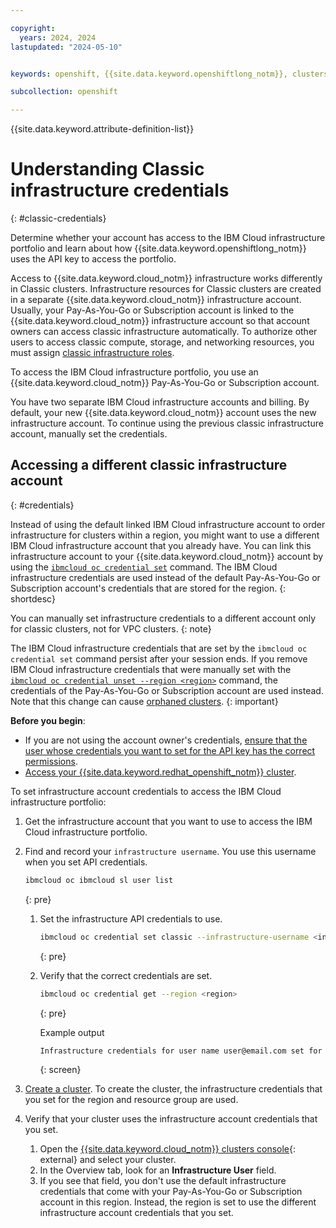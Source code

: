 ```yaml
---

copyright:
  years: 2024, 2024
lastupdated: "2024-05-10"


keywords: openshift, {{site.data.keyword.openshiftlong_notm}}, clusters, access, endpoint, credentials, classic

subcollection: openshift

---
```



{{site.data.keyword.attribute-definition-list}}


# Understanding Classic infrastructure credentials
{: #classic-credentials}

Determine whether your account has access to the IBM Cloud infrastructure portfolio and learn about how {{site.data.keyword.openshiftlong_notm}} uses the API key to access the portfolio.

Access to {{site.data.keyword.cloud_notm}} infrastructure works differently in Classic clusters. Infrastructure resources for Classic clusters are created in a separate {{site.data.keyword.cloud_notm}} infrastructure account. Usually, your Pay-As-You-Go or Subscription account is linked to the {{site.data.keyword.cloud_notm}} infrastructure account so that account owners can access classic infrastructure automatically. To authorize other users to access classic compute, storage, and networking resources, you must assign [classic infrastructure roles](/docs/openshift?topic=openshift-iam-platform-access-roles).

To access the IBM Cloud infrastructure portfolio, you use an {{site.data.keyword.cloud_notm}} Pay-As-You-Go or Subscription account.


You have two separate IBM Cloud infrastructure accounts and billing. By default, your new {{site.data.keyword.cloud_notm}} account uses the new infrastructure account. To continue using the previous classic infrastructure account, manually set the credentials.


## Accessing a different classic infrastructure account
{: #credentials}

Instead of using the default linked IBM Cloud infrastructure account to order infrastructure for clusters within a region, you might want to use a different IBM Cloud infrastructure account that you already have. You can link this infrastructure account to your {{site.data.keyword.cloud_notm}} account by using the [`ibmcloud oc credential set`](/docs/openshift?topic=openshift-kubernetes-service-cli#cs_credentials_set) command. The IBM Cloud infrastructure credentials are used instead of the default Pay-As-You-Go or Subscription account's credentials that are stored for the region.
{: shortdesc}

You can manually set infrastructure credentials to a different account only for classic clusters, not for VPC clusters.
{: note}

The IBM Cloud infrastructure credentials that are set by the `ibmcloud oc credential set` command persist after your session ends. If you remove IBM Cloud infrastructure credentials that were manually set with the [`ibmcloud oc credential unset --region <region>`](/docs/openshift?topic=openshift-kubernetes-service-cli#cs_credentials_unset) command, the credentials of the Pay-As-You-Go or Subscription account are used instead. Note that this change can cause [orphaned clusters](/docs/openshift?topic=openshift-cluster_infra_errors).
{: important}

**Before you begin**:
- If you are not using the account owner's credentials, [ensure that the user whose credentials you want to set for the API key has the correct permissions](/docs/openshift?topic=openshift-iam-platform-access-roles).
- [Access your {{site.data.keyword.redhat_openshift_notm}} cluster](/docs/openshift?topic=openshift-access_cluster).

To set infrastructure account credentials to access the IBM Cloud infrastructure portfolio:

1. Get the infrastructure account that you want to use to access the IBM Cloud infrastructure portfolio.


1. Find and record your `infrastructure username`. You use this username when you set API credentials. 
    ```sh
    ibmcloud oc ibmcloud sl user list
    ```
    {: pre}   

    1. Set the infrastructure API credentials to use.
        ```sh
        ibmcloud oc credential set classic --infrastructure-username <infrastructure_API_username> --infrastructure-api-key <infrastructure_API_authentication_key> --region <region>
        ```
        {: pre}

    1. Verify that the correct credentials are set.
        ```sh
        ibmcloud oc credential get --region <region>
        ```
        {: pre}

        Example output
        ```sh
        Infrastructure credentials for user name user@email.com set for resource group default.
        ```
        {: screen}

1. [Create a cluster](/docs/openshift?topic=openshift-clusters). To create the cluster, the infrastructure credentials that you set for the region and resource group are used.

1. Verify that your cluster uses the infrastructure account credentials that you set.
    1. Open the [{{site.data.keyword.cloud_notm}} clusters console](https://cloud.ibm.com/kubernetes/clusters){: external} and select your cluster. 
    1. In the Overview tab, look for an **Infrastructure User** field. 
    1. If you see that field, you don't use the default infrastructure credentials that come with your Pay-As-You-Go or Subscription account in this region. Instead, the region is set to use the different infrastructure account credentials that you set.



